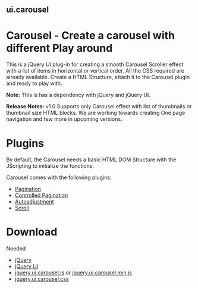 ui.carousel
-------------
# Carousel - Create a carousel with different Play around 

This is a jQuery UI plug-in for creating a smooth Carousel Scroller effect with a list of items in horizontal or vertical order. All the CSS required are already available. Create a HTML Structure, attach it to the Carousel plugin and ready to play with.

**Note:** This is has a dependency with jQuery and jQuery UI.

**Release Notes:** v1.0 Supports only Carousel effect with list of thumbnails or thumbnail size HTML blocks. We are working towards creating One page navigation and few more in upcoming versions.

# Plugins

By default, the Carousel needs a basic HTML DOM Structure with the JScripting to initialize the functions.

Carousel comes with the following plugins:

  * [Pagination]()
  * [Controlled Pagination]()
  * [Autoadjustment]()
  * [Scroll]()

# Download

Needed 

  * [jQuery](http://jquery.com/)
  * [jQuery UI](https://jqueryui.com/)
  * [jquery.ui.carousel.js](https://raw.githubusercontent.com/kkabilank/ui.carousel/master/jquery.ui.carousel.js) or [jquery.ui.carousel.min.js](https://raw.githubusercontent.com/kkabilank/ui.carousel/master/jquery.ui.carousel.min.js)
  * [jquery.ui.carousel.css](https://raw.githubusercontent.com/kkabilank/ui.carousel/master/jquery.ui.carousel.css)
